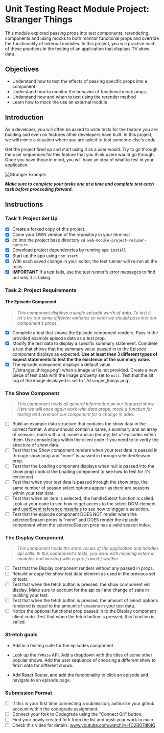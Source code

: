 # Unit Testing React Module Project: Stranger Things

This module explored passing props into test components, rerendering components and using mocks to both monitor functional props and override the functionality of external modules. In this project, you will practice each of these practices in the testing of an application that displays TV show data.

## Objectives

-   Understand how to test the effects of passing specific props into a component
-   Understand how to monitor the behavior of functional mock props.
-   Understand how and when to test using the rerender method
-   Learn how to mock the use an external module

## Introduction

As a developer, you will often be asked to write tests for the feature you are building and even on features other developers have built. In this project, we will mimic a situation where you are asked to test someone else's code.

Get the project fired up and start using it as a user would. Try to go through the user sequences for this feature that you think users would go through. Once you have those in mind, you will have an idea of what to test in your application.

![Stranger Example](project_example.gif)

**_Make sure to complete your tasks one at a time and complete test each task before proceeding forward._**

## Instructions

### Task 1: Project Set Up

-   [x] Create a forked copy of this project.
-   [x] Clone your OWN version of the repository in your terminal
-   [x] cd into the project base directory `cd web-module-project-reducer-pattern`
-   [x] Download project dependencies by running `npm install`
-   [x] Start up the app using `npm start`
-   [x] With each saved change in your editor, the test runner will re-run all the tests
-   [x] **IMPORTANT** If a test fails, use the test runner's error messages to find out why it is failing

### Task 2: Project Requirements

#### The Episode Component

> _This component displays a single episode worth of data. To test it, let's try our some different varieties on what we should pass into our component's props._

-   [x] Complete a test that shows the Episode component renders. Pass in the provided example episode data as a test prop.
-   [x] Modify the test data to display a specific summary statement. Complete a test that shows that the summary value passed in to the Episode component displays as expected. **Use at least then 3 different types of expect statements to test the the existence of the summary value.**
-   [x] The episode component displays a default value ('./stranger_things.png') when a image url is not provided. Create a new piece of test data with the image property set to `null`. Test that the alt tag of the image displayed is set to './stranger_things.png'.

### The Show Component

> _This component holds all general information on our featured show. Here we will once again work with data props, mock a function for testing and rerender our component for a change in data._

-   [ ] Build an example data structure that contains the show data in the correct format. A show should contain a name, a summary and an array of seasons, each with a id, name and an (empty) list of episodes within them. Use console.logs within the client code if you need to to verify the structure of show data.
-   [ ] Test that the Show component renders when your test data is passed in through show prop and "none" is passed in through selectedSeason prop.
-   [ ] Test that the Loading component displays when null is passed into the show prop (look at the Loading component to see how to test for it's existence)
-   [ ] Test that when your test data is passed through the show prop, the same number of season select options appear as there are seasons within your test data.
-   [ ] Test that when an item is selected, the handleSelect function is called. Look at your code to see how to get access to the select DOM element and [userEvent reference materials](https://testing-library.com/docs/ecosystem-user-event/) to see how to trigger a selection.
-   [ ] Test that the episode component DOES NOT render when the selectedSeason props is "none" and DOES render the episode component when the selectedSeason prop has a valid season index.

### The Display Component

> _This component holds the state values of the application and handles api calls. In this component's tests, you work with mocking external modules and working with async / await / waitFor_

-   [ ] Test that the Display component renders without any passed in props.
-   [ ] Rebuild or copy the show test data element as used in the previous set of tests.
-   [ ] Test that when the fetch button is pressed, the show component will display. Make sure to account for the api call and change of state in building your test.
-   [ ] Test that when the fetch button is pressed, the amount of select options rendered is equal to the amount of seasons in your test data.
-   [ ] Notice the optional functional prop passed in to the Display component client code. Test that when the fetch button is pressed, this function is called.

### Stretch goals

-   Add in a testing suite for the episodes component.

-   Look up the `TVMaze` API. Add a dropdown with the titles of some other popular shows. Add the user sequence of choosing a different show to fetch data for different shows.

-   Add React Router, and add the functionality to click an episode and navigate to an episode page.

### Submission Format

-   [ ] If this is your first time connecting a submission, authorize your github account within the codegrade assignment.
-   [ ] Connect your fork to Codegrade using the "Connect Git" button.
-   [ ] Find your newly created fork from the list and push your work to main.
-   [ ] Check this video for details: www.youtube.com/watch?v=fC2BO7dI6IQ
